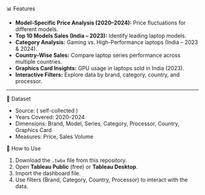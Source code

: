  📊 Features
- **Model-Specific Price Analysis (2020–2024):** Price fluctuations for different models.
- **Top 10 Models Sales (India – 2023):** Identify leading laptop models.
- **Category Analysis:** Gaming vs. High-Performance laptops (India – 2023 & 2024).
- **Country-Wise Sales:** Compare laptop series performance across multiple countries.
- **Graphics Card Insights:** GPU usage in laptops sold in India (2023).
- **Interactive Filters:** Explore data by brand, category, country, and processor.

---

📂 Dataset
- Source: ( self-collected )  
- Years Covered: 2020–2024  
- Dimensions: Brand, Model, Series, Category, Processor, Country, Graphics Card  
- Measures: Price, Sales Volume  



🚀 How to Use
1. Download the `.twbx` file from this repository.
2. Open **Tableau Public** (free) or **Tableau Desktop**.
3. Import the dashboard file.
4. Use filters (Brand, Category, Country, Processor) to interact with the data.


